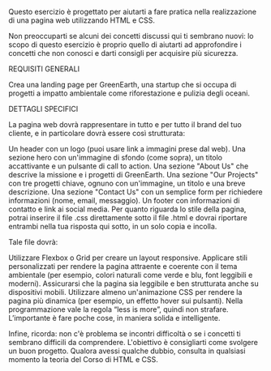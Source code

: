 Questo esercizio è progettato per aiutarti a fare pratica nella realizzazione di una pagina web utilizzando HTML e CSS.

Non preoccuparti se alcuni dei concetti discussi qui ti sembrano nuovi: lo scopo di questo esercizio è proprio quello di aiutarti ad approfondire i concetti che non conosci e darti consigli per acquisire più sicurezza.

REQUISITI GENERALI

Crea una landing page per GreenEarth, una startup che si occupa di progetti a impatto ambientale come riforestazione e pulizia degli oceani.

DETTAGLI SPECIFICI

La pagina web dovrà rappresentare in tutto e per tutto il brand del tuo cliente, e in particolare dovrà essere così strutturata:

Un header con un logo (puoi usare link a immagini prese dal web).
Una sezione hero con un'immagine di sfondo (come sopra), un titolo accattivante e un pulsante di call to action.
Una sezione "About Us" che descrive la missione e i progetti di GreenEarth.
Una sezione "Our Projects" con tre progetti chiave, ognuno con un'immagine, un titolo e una breve descrizione.
Una sezione "Contact Us" con un semplice form per richiedere informazioni (nome, email, messaggio).
Un footer con informazioni di contatto e link ai social media.
Per quanto riguarda lo stile della pagina, potrai inserire il file .css direttamente sotto il file .html e dovrai riportare entrambi nella tua risposta qui sotto, in un solo copia e incolla.

Tale file dovrà:

Utilizzare Flexbox o Grid per creare un layout responsive.
Applicare stili personalizzati per rendere la pagina attraente e coerente con il tema ambientale (per esempio, colori naturali come verde e blu, font leggibili e moderni).
Assicurarsi che la pagina sia leggibile e ben strutturata anche su dispositivi mobili.
Utilizzare almeno un'animazione CSS per rendere la pagina più dinamica (per esempio, un effetto hover sui pulsanti).
Nella programmazione vale la regola “less is more”, quindi non strafare. L’importante è fare poche cose, in maniera solida e intelligente.

Infine, ricorda: non c'è problema se incontri difficoltà o se i concetti ti sembrano difficili da comprendere. L'obiettivo è consigliarti come svolgere un buon progetto. Qualora avessi qualche dubbio, consulta in qualsiasi momento la teoria del Corso di HTML e CSS.